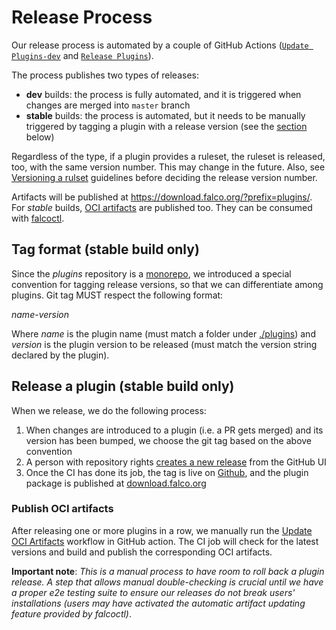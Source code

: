 # Release Process

Our release process is automated by a couple of GitHub Actions ([`Update Plugins-dev`](https://github.com/falcosecurity/plugins/blob/master/.github/workflows/push_master.yml) and [`Release Plugins`](https://github.com/falcosecurity/plugins/blob/master/.github/workflows/release.yml)). 

The process publishes two types of releases:
- **dev** builds: the process is fully automated, and it is triggered when changes are merged into `master` branch
- **stable** builds: the process is automated, but it needs to be manually triggered by tagging a plugin with a release version (see the [section](#Stable-builds) below)

Regardless of the type, if a plugin provides a ruleset, the ruleset is released, too, with the same version number. This may change in the future. Also, see [Versioning a rulset](https://github.com/falcosecurity/rules/blob/main/RELEASE.md#versioning-a-ruleset) guidelines before deciding the release version number.

Artifacts will be published at https://download.falco.org/?prefix=plugins/. For *stable* builds, [OCI artifacts](https://github.com/orgs/falcosecurity/packages?repo_name=plugins) are published too. They can be consumed with [falcoctl](https://github.com/falcosecurity/falcoctl).


## Tag format (stable build only)

Since the *plugins* repository is a [monorepo](https://en.wikipedia.org/wiki/Monorepo), we introduced a special convention for tagging release versions, so that we can differentiate among plugins. Git tag MUST respect the following format:

*name*-*version*

Where *name* is the plugin name (must match a folder under [./plugins](./plugins)) and *version* is the plugin version to be released (must match the version string declared by the plugin).


## Release a plugin (stable build only)

When we release, we do the following process:

1. When changes are introduced to a plugin (i.e. a PR gets merged) and its version has been bumped, we choose the git tag based on the above convention
2. A person with repository rights [creates a new release](https://github.com/falcosecurity/plugins/releases) from the GitHub UI
3. Once the CI has done its job, the tag is live on [Github](https://github.com/falcosecurity/plugins/releases), and the plugin package is published at [download.falco.org](https://download.falco.org/?prefix=plugins/stable)

### Publish OCI artifacts

After releasing one or more plugins in a row, we manually run the [Update OCI Artifacts](https://github.com/falcosecurity/plugins/actions/workflows/upload-oci-artifacts.yaml) workflow in GitHub action. The CI job will check for the latest versions and build and publish the corresponding OCI artifacts.

**Important note**: *This is a manual process to have room to roll back a plugin release. A step that allows manual double-checking is crucial until we have a proper e2e testing suite to ensure our releases do not break users' installations (users may have activated the automatic artifact updating feature provided by falcoctl)*.


